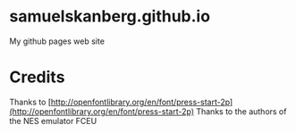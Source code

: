 # samuelskanberg.github.io

My github pages web site


# Credits

Thanks to [http://openfontlibrary.org/en/font/press-start-2p](http://openfontlibrary.org/en/font/press-start-2p)
Thanks to the authors of the NES emulator FCEU

